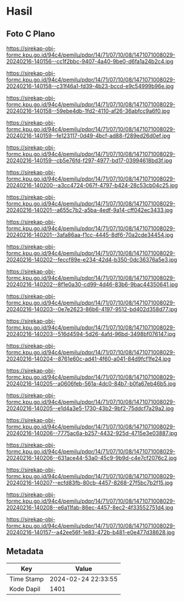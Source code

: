 # Hasil

## Foto C Plano

https://sirekap-obj-formc.kpu.go.id/94c4/pemilu/pdpr/14/71/07/10/08/1471071008029-20240216-140156--cc1f2bbc-9407-4a40-9be0-d6fa1a24b2c4.jpg

https://sirekap-obj-formc.kpu.go.id/94c4/pemilu/pdpr/14/71/07/10/08/1471071008029-20240216-140158--c31f46a1-fd39-4b23-bccd-e9c54999b96e.jpg

https://sirekap-obj-formc.kpu.go.id/94c4/pemilu/pdpr/14/71/07/10/08/1471071008029-20240216-140158--59ebe4db-1fd2-4110-af26-36abfcc9a6f0.jpg

https://sirekap-obj-formc.kpu.go.id/94c4/pemilu/pdpr/14/71/07/10/08/1471071008029-20240216-140159--fe123117-0d49-4bcf-ad88-f289ed26d0ef.jpg

https://sirekap-obj-formc.kpu.go.id/94c4/pemilu/pdpr/14/71/07/10/08/1471071008029-20240216-140159--cb5e76fd-f297-4977-bd17-03994618bd3f.jpg

https://sirekap-obj-formc.kpu.go.id/94c4/pemilu/pdpr/14/71/07/10/08/1471071008029-20240216-140200--a3cc4724-067f-4797-b424-28c53cb04c25.jpg

https://sirekap-obj-formc.kpu.go.id/94c4/pemilu/pdpr/14/71/07/10/08/1471071008029-20240216-140201--a655c7b2-a5ba-4edf-9a14-cff042ec3433.jpg

https://sirekap-obj-formc.kpu.go.id/94c4/pemilu/pdpr/14/71/07/10/08/1471071008029-20240216-140201--3afa86aa-f1cc-4445-8df6-70a2cde34454.jpg

https://sirekap-obj-formc.kpu.go.id/94c4/pemilu/pdpr/14/71/07/10/08/1471071008029-20240216-140202--feccf89e-e234-42d4-b350-0dc36376a5e3.jpg

https://sirekap-obj-formc.kpu.go.id/94c4/pemilu/pdpr/14/71/07/10/08/1471071008029-20240216-140202--8f1e0a30-cd99-4d46-83b6-9bac44350641.jpg

https://sirekap-obj-formc.kpu.go.id/94c4/pemilu/pdpr/14/71/07/10/08/1471071008029-20240216-140203--0e7e2623-86b6-4197-9512-bd402d358d77.jpg

https://sirekap-obj-formc.kpu.go.id/94c4/pemilu/pdpr/14/71/07/10/08/1471071008029-20240216-140203--516d4594-5d26-4afd-96bd-3498bf076147.jpg

https://sirekap-obj-formc.kpu.go.id/94c4/pemilu/pdpr/14/71/07/10/08/1471071008029-20240216-140204--8761e60c-ad41-4f60-a041-84d9fcf1fe24.jpg

https://sirekap-obj-formc.kpu.go.id/94c4/pemilu/pdpr/14/71/07/10/08/1471071008029-20240216-140205--a0606feb-561a-4dc0-84b7-b0fa67eb46b5.jpg

https://sirekap-obj-formc.kpu.go.id/94c4/pemilu/pdpr/14/71/07/10/08/1471071008029-20240216-140205--e1d4a3e5-1730-43b2-9bf2-75ddcf7a29a2.jpg

https://sirekap-obj-formc.kpu.go.id/94c4/pemilu/pdpr/14/71/07/10/08/1471071008029-20240216-140206--7775ac6a-b257-4432-925d-4715e3e03887.jpg

https://sirekap-obj-formc.kpu.go.id/94c4/pemilu/pdpr/14/71/07/10/08/1471071008029-20240216-140206--631ace44-53a0-45c9-9b9d-c4e7cf2076c2.jpg

https://sirekap-obj-formc.kpu.go.id/94c4/pemilu/pdpr/14/71/07/10/08/1471071008029-20240216-140207--ecfd83fb-80cb-4457-8268-27f5bc7b2f15.jpg

https://sirekap-obj-formc.kpu.go.id/94c4/pemilu/pdpr/14/71/07/10/08/1471071008029-20240216-140208--e6a11fab-86ec-4457-8ec2-4f33552751d4.jpg

https://sirekap-obj-formc.kpu.go.id/94c4/pemilu/pdpr/14/71/07/10/08/1471071008029-20240216-140157--a42ee56f-1e83-472b-b481-e0e477d38628.jpg


## Metadata

| Key        | Value               |
| ---------- | ------------------- |
| Time Stamp | 2024-02-24 22:33:55 |
| Kode Dapil | 1401                |




